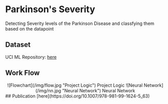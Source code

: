 # Parkinson's Severity
Detecting Severity levels of the Parkinson Disease and classfying them based on the datapoint

## Dataset
UCI ML Repository: [here](https://archive.ics.uci.edu/dataset/189/parkinsons+telemonitoring)

## Work Flow
<center>
![Flowchart](/img/flow.jpg "Project Logic")
Project Logic
![Neural Network](/img/nn.jpg "Neural Network")
Neural Network
</center>
## Publication
[here](https://doi.org/10.1007/978-981-99-1624-5_63)
